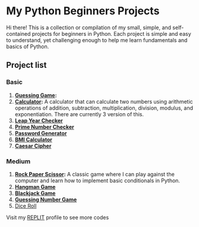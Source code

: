 # My Python Beginners Projects

Hi there! This is a collection or compilation of my small, simple, and self-contained projects for beginners in Python. Each project is simple and easy to understand, yet challenging enough to help me learn fundamentals and basics of Python.

## Project list
### Basic
1. **[Guessing Game](/projects_codes/Guessing_number_game/guessing_game.md):** 
2. **[Calculator](/projects_codes/basic_calculator.md):** A calculator that can calculate two numbers using arithmetic operations of addition, subtraction, multiplication, division, modulus, and exponentiation. There are currently 3 version of this.
3. **[Leap Year Checker](/projects_codes/leap-year-checker.py)**
4. **[Prime Number Checker](/projects_codes/prime_number_checker.py)**
5. **[Password Generator](/projects_codes/password-generator.py)**
6. **[BMI Calculator](/projects_codes/bmi-calculator.py)**
7.  **[Caesar Cipher](/projects_codes/caesar_cipher.py)**

### Medium
1. **[Rock Paper Scissor](/projects_codes/rockpaperscissor.md):**  A classic game where I can play against the computer and learn how to implement basic conditionals in Python.
2. **[Hangman Game](/projects_codes/hangman/__pycache__/hangman.py)**
3. **[Blackjack Game](/projects_codes/black-jack-game/blackjack-game.py)**
4. **[Guessing Number Game](/projects_codes/Guessing%20number%20game/guessing_num.py)**
5. [Dice Roll]()

Visit my [REPLIT](https://replit.com/@ptrcmahinay) profile to see more codes